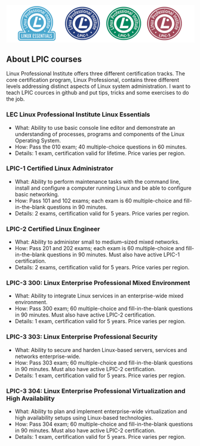 <p align="center"><a href="https://www.lpi.org/our-certifications/summary-of-certifications" target="_blank"><img src="images/lpic.png"></a></p>

## About LPIC courses
Linux Professional Institute offers three different certification tracks. The core certification program, Linux Professional, contains three different levels addressing distinct aspects of Linux system administration.
I want to teach LPIC cources in github and put tips, tricks and some exercises to do the job.

### LEC Linux Professional Institute Linux Essentials
- What: Ability to use basic console line editor and demonstrate an understanding of processes, programs and components of the Linux Operating System.
- How: Pass the 010 exam; 40 multiple-choice questions in 60 minutes.
- Details: 1 exam, certification valid for lifetime. Price varies per region.

### LPIC-1 Certified Linux Administrator
- What: Ability to perform maintenance tasks with the command line, install and configure a computer running Linux and be able to configure basic networking.
- How: Pass 101 and 102 exams; each exam is 60 multiple-choice and fill-in-the-blank questions in 90 minutes.
- Details: 2 exams, certification valid for 5 years. Price varies per region.

### LPIC-2 Certified Linux Engineer
- What: Ability to administer small to medium–sized mixed networks.
- How: Pass 201 and 202 exams; each exam is 60 multiple-choice and fill-in-the-blank questions in 90 minutes. Must also have active LPIC-1 certification.
- Details: 2 exams, certification valid for 5 years. Price varies per region.

### LPIC-3 300: Linux Enterprise Professional Mixed Environment 
- What: Ability to integrate Linux services in an enterprise-wide mixed environment.
- How: Pass 300 exam; 60 multiple-choice and fill-in-the-blank questions in 90 minutes. Must also have active LPIC-2 certification.
- Details: 1 exam, certification valid for 5 years. Price varies per region.

### LPIC-3 303: Linux Enterprise Professional Security
- What: Ability to secure and harden Linux-based servers, services and networks enterprise-wide.
- How: Pass 303 exam; 60 multiple-choice and fill-in-the-blank questions in 90 minutes. Must also have active LPIC-2 certification.
- Details: 1 exam, certification valid for 5 years. Price varies per region.

### LPIC-3 304: Linux Enterprise Professional Virtualization and High Availability
- What: Ability to plan and implement enterprise-wide virtualization and high availability setups using Linux-based technologies.
- How: Pass 304 exam; 60 multiple-choice and fill-in-the-blank questions in 90 minutes. Must also have active LPIC-2 certification.
- Details: 1 exam, certification valid for 5 years. Price varies per region.
